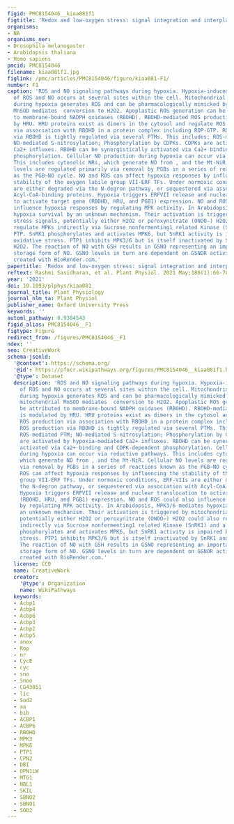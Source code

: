 ```yaml
---
figid: PMC8154046__kiaa081f1
figtitle: 'Redox and low-oxygen stress: signal integration and interplay'
organisms:
- NA
organisms_ner:
- Drosophila melanogaster
- Arabidopsis thaliana
- Homo sapiens
pmcid: PMC8154046
filename: kiaa081f1.jpg
figlink: /pmc/articles/PMC8154046/figure/kiaa081-F1/
number: F1
caption: 'ROS and NO signaling pathways during hypoxia. Hypoxia-induced production
  of ROS and NO occurs at several sites within the cell. Mitochondrial dysfunction
  during hypoxia generates ROS and can be pharmacologically mimicked by AA. The mitochondrial
  MnSOD mediates  conversion to H2O2. Apoplastic ROS generation can be attributed
  to membrane-bound NADPH oxidases (RBOHD). RBOHD-mediated ROS production is modulated
  by HRU. HRU proteins exist as dimers in the cytosol and regulate ROS production
  via association with RBOHD in a protein complex including ROP-GTP. ROS production
  via RBOHD is tightly regulated via several PTMs. This includes: ROS-mediated PTM;
  NO-mediated S-nitrosylation; Phosphorylation by CDPKs. CDPKs are activated by hypoxia-mediated
  Ca2+ influxes. RBOHD can be synergistically activated via Ca2+ binding and CDPK-dependent
  phosphorylation. Cellular NO production during hypoxia can occur via reductive pathways.
  This includes cytosolic NRs, which generate NO from , and the Mt-NiR. Cellular NO
  levels are regulated primarily via removal by PGBs in a series of reactions known
  as the PGB–NO cycle. NO and ROS can affect hypoxia responses by influencing the
  stability of the oxygen labile group VII-ERF TFs. Under normoxic conditions, ERF-VIIs
  are either degraded via the N-degron pathway, or sequestered via association with
  Acyl-CoA-binding proteins. Hypoxia triggers ERFVII release and nuclear translocation
  to activate target gene (RBOHD, HRU, and PGB1) expression. NO and ROS could also
  influence hypoxia responses by regulating MPK activity. In Arabidopsis, MPK3/6 mediates
  hypoxia survival by an unknown mechanism. Their activation is triggered by mitochondrial
  stress signals, potentially either H2O2 or peroxynitrate (ONOO−) H2O2 could also
  regulate MPKs indirectly via Sucrose nonfermenting1 related Kinase (SnRK1) and a
  PTP. SnRK1 phosphorylates and activates MPK6, but SnRK1 activity is impaired by
  oxidative stress. PTP1 inhibits MPK3/6 but is itself inactivated by SnRK1 and also
  H2O2. The reaction of NO with GSH results in GSNO representing an important cellular
  storage form of NO. GSNO levels in turn are dependent on GSNOR activity. Figure
  created with BioRender.com.'
papertitle: 'Redox and low-oxygen stress: signal integration and interplay.'
reftext: Rashmi Sasidharan, et al. Plant Physiol. 2021 May;186(1):66-78.
year: '2021'
doi: 10.1093/plphys/kiaa081
journal_title: Plant Physiology
journal_nlm_ta: Plant Physiol
publisher_name: Oxford University Press
keywords: ''
automl_pathway: 0.9384543
figid_alias: PMC8154046__F1
figtype: Figure
redirect_from: /figures/PMC8154046__F1
ndex: ''
seo: CreativeWork
schema-jsonld:
  '@context': https://schema.org/
  '@id': https://pfocr.wikipathways.org/figures/PMC8154046__kiaa081f1.html
  '@type': Dataset
  description: 'ROS and NO signaling pathways during hypoxia. Hypoxia-induced production
    of ROS and NO occurs at several sites within the cell. Mitochondrial dysfunction
    during hypoxia generates ROS and can be pharmacologically mimicked by AA. The
    mitochondrial MnSOD mediates  conversion to H2O2. Apoplastic ROS generation can
    be attributed to membrane-bound NADPH oxidases (RBOHD). RBOHD-mediated ROS production
    is modulated by HRU. HRU proteins exist as dimers in the cytosol and regulate
    ROS production via association with RBOHD in a protein complex including ROP-GTP.
    ROS production via RBOHD is tightly regulated via several PTMs. This includes:
    ROS-mediated PTM; NO-mediated S-nitrosylation; Phosphorylation by CDPKs. CDPKs
    are activated by hypoxia-mediated Ca2+ influxes. RBOHD can be synergistically
    activated via Ca2+ binding and CDPK-dependent phosphorylation. Cellular NO production
    during hypoxia can occur via reductive pathways. This includes cytosolic NRs,
    which generate NO from , and the Mt-NiR. Cellular NO levels are regulated primarily
    via removal by PGBs in a series of reactions known as the PGB–NO cycle. NO and
    ROS can affect hypoxia responses by influencing the stability of the oxygen labile
    group VII-ERF TFs. Under normoxic conditions, ERF-VIIs are either degraded via
    the N-degron pathway, or sequestered via association with Acyl-CoA-binding proteins.
    Hypoxia triggers ERFVII release and nuclear translocation to activate target gene
    (RBOHD, HRU, and PGB1) expression. NO and ROS could also influence hypoxia responses
    by regulating MPK activity. In Arabidopsis, MPK3/6 mediates hypoxia survival by
    an unknown mechanism. Their activation is triggered by mitochondrial stress signals,
    potentially either H2O2 or peroxynitrate (ONOO−) H2O2 could also regulate MPKs
    indirectly via Sucrose nonfermenting1 related Kinase (SnRK1) and a PTP. SnRK1
    phosphorylates and activates MPK6, but SnRK1 activity is impaired by oxidative
    stress. PTP1 inhibits MPK3/6 but is itself inactivated by SnRK1 and also H2O2.
    The reaction of NO with GSH results in GSNO representing an important cellular
    storage form of NO. GSNO levels in turn are dependent on GSNOR activity. Figure
    created with BioRender.com.'
  license: CC0
  name: CreativeWork
  creator:
    '@type': Organization
    name: WikiPathways
  keywords:
  - Acbp1
  - Acbp4
  - Acbp6
  - Acbp3
  - Acbp2
  - Acbp5
  - anox
  - Rop
  - nr
  - CycE
  - cyc
  - sno
  - Snoo
  - CG43051
  - lic
  - Sod2
  - aa
  - bib
  - ACBP1
  - ACBP6
  - RBOHD
  - MPK3
  - MPK6
  - PTP1
  - CPN2
  - DBI
  - OPN1LW
  - MTG1
  - NBL1
  - SKIL
  - SBNO2
  - SBNO1
  - SOD2
---
```

